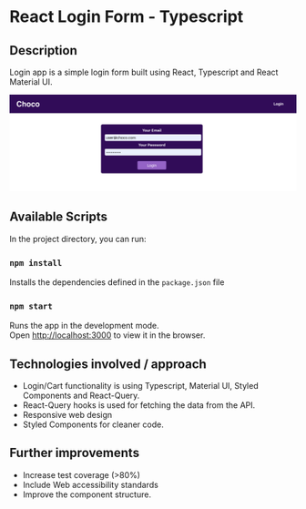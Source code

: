 # React Login Form - Typescript

## Description

Login app is a simple login form built using React, Typescript and React Material UI.<br />

![Login Form](public/screenshot.png)

## Available Scripts

In the project directory, you can run:

### `npm install`

Installs the dependencies defined in the `package.json` file
### `npm start`

Runs the app in the development mode.<br />
Open [http://localhost:3000](http://localhost:3000) to view it in the browser.

## Technologies involved / approach
- Login/Cart functionality is using Typescript, Material UI, Styled Components and React-Query.
- React-Query hooks is used for fetching the data from the API.
- Responsive web design 
- Styled Components for cleaner code.

## Further improvements

- Increase test coverage (>80%)
- Include Web accessibility standards
- Improve the component structure.

